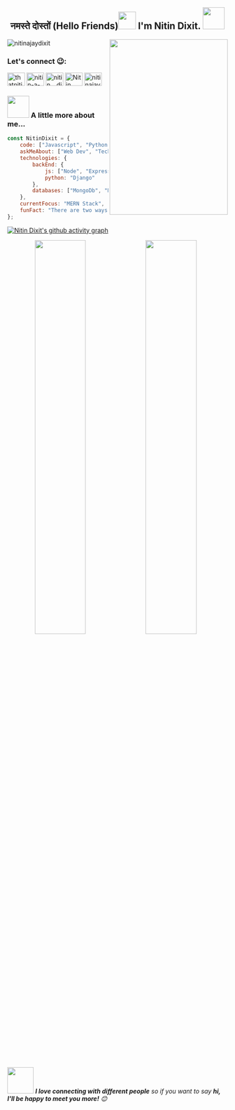 <h2 align="center">नमस्ते दोस्तों (Hello Friends)<img src="https://media.giphy.com/media/k2pDCEEv8kMRT5OUNB/giphy.gif" width="40"> I'm Nitin Dixit.   <img src="https://media.giphy.com/media/H83F4AfL798AmtKXIL/giphy.gif" width="50">  </h2>
<img align='right' src="https://media.giphy.com/media/jJxaUysjzO9ri/giphy.gif" width="270" height="400">
<p align="left"> <img src="https://komarev.com/ghpvc/?username=nitinajaydixit&label=Profile%20views&color=0e75b6&style=flat" alt="nitinajaydixit" /> </p>
<h3 align="left">Let's connect 😉:</h3>
<p align="left">
<a href="https://twitter.com/thatnitindixit" target="blank"><img align="center" src="https://raw.githubusercontent.com/rahuldkjain/github-profile-readme-generator/master/src/images/icons/Social/twitter.svg" alt="thatnitindixit" height="30" width="40" /></a>
<a href="https://linkedin.com/in/nitin-a-dixit" target="blank"><img align="center" src="https://raw.githubusercontent.com/rahuldkjain/github-profile-readme-generator/master/src/images/icons/Social/linked-in-alt.svg" alt="nitin-a-dixit" height="30" width="40" /></a>
<a href="https://instagram.com/nitin._.dixit" target="blank"><img align="center" src="https://raw.githubusercontent.com/rahuldkjain/github-profile-readme-generator/master/src/images/icons/Social/instagram.svg" alt="nitin._.dixit" height="30" width="40" /></a>
<a href="https://discord.gg/Nitin Dixit#0826" target="blank"><img align="center" src="https://raw.githubusercontent.com/rahuldkjain/github-profile-readme-generator/master/src/images/icons/Social/discord.svg" alt="Nitin Dixit#0826" height="30" width="40" /></a>
<a href="https://dev.to/nitinajaydixit" target="blank"><img align="center" src="https://raw.githubusercontent.com/rahuldkjain/github-profile-readme-generator/master/src/images/icons/Social/devto.svg" alt="nitinajaydixit" height="30" width="40" /></a>
</p>

### <img src="https://media.giphy.com/media/VgCDAzcKvsR6OM0uWg/giphy.gif" width="50"> A little more about me...  

```javascript
const NitinDixit = {
    code: ["Javascript", "Python", "Java", "C/C++", "SQl","HTML","CSS"],
    askMeAbout: ["Web Dev", "Tech", "Music"],
    technologies: {
        backEnd: {
            js: ["Node", "Express"],
            python: "Django"
        },
        databases: ["MongoDb", "MySql"],
    },
    currentFocus: "MERN Stack",
    funFact: "There are two ways to write error-free programs, only the third one works ;)"
};
```
[![Nitin Dixit's github activity graph](https://activity-graph.herokuapp.com/graph?username=nitinajaydixit&theme=xcode)](https://git.io/nitinajaydixit)

<p align="center">
	
  <img width="48%" align="left" src="https://github-readme-stats.vercel.app/api?username=nitinajaydixit&show_icons=true&theme=radical" />
  <img width="48%" src="https://github-readme-streak-stats.herokuapp.com/?user=nitinajaydixit&theme=radical" />
</p>



<img src="https://media.giphy.com/media/LnQjpWaON8nhr21vNW/giphy.gif" width="60"> <em><b>I love connecting with different people</b> so if you want to say <b>hi, I'll be happy to meet you more!</b> 😊</em>

